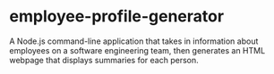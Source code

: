 # employee-profile-generator
A Node.js command-line application that takes in information about employees on a software engineering team, then generates an HTML webpage that displays summaries for each person.
